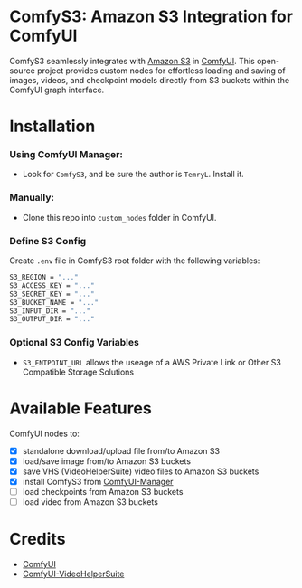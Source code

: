 # ComfyS3: Amazon S3 Integration for ComfyUI 
ComfyS3 seamlessly integrates with [Amazon S3](https://aws.amazon.com/en/s3/) in [ComfyUI](https://github.com/comfyanonymous/ComfyUI). This open-source project provides custom nodes for effortless loading and saving of images, videos, and checkpoint models directly from S3 buckets within the ComfyUI graph interface.

# Installation

### Using ComfyUI Manager:

- Look for ```ComfyS3```, and be sure the author is ```TemryL```. Install it.

### Manually:
- Clone this repo into `custom_nodes` folder in ComfyUI.

### Define S3 Config
Create `.env` file in ComfyS3 root folder with the following variables:

```bash 
S3_REGION = "..."
S3_ACCESS_KEY = "..."
S3_SECRET_KEY = "..."
S3_BUCKET_NAME = "..."
S3_INPUT_DIR = "..."
S3_OUTPUT_DIR = "..."
```

### Optional S3 Config Variables
- ```S3_ENTPOINT_URL``` allows the useage of a AWS Private Link or Other S3 Compatible Storage Solutions

# Available Features
ComfyUI nodes to:
- [x] standalone download/upload file from/to Amazon S3
- [x] load/save image from/to Amazon S3 buckets
- [x] save VHS (VideoHelperSuite) video files to Amazon S3 buckets
- [x] install ComfyS3 from [ComfyUI-Manager](https://github.com/ltdrdata/ComfyUI-Manager)
- [ ] load checkpoints from Amazon S3 buckets
- [ ] load video from Amazon S3 buckets

# Credits
- [ComfyUI](https://github.com/comfyanonymous/ComfyUI)
- [ComfyUI-VideoHelperSuite](https://github.com/Kosinkadink/ComfyUI-VideoHelperSuite)

